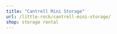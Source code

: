 ```yaml
---
title: "Cantrell Mini Storage"
url: /little-rock/cantrell-mini-storage/
shop: storage rental
---
```

